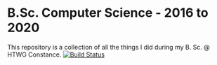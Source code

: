 # B.Sc. Computer Science - 2016 to 2020

This repository is a collection of all the things I did during my B. Sc. @ HTWG Constance. [![Build Status](https://app.travis-ci.com/LorenzBung/BSc.svg?branch=master)](https://app.travis-ci.com/LorenzBung/BSc)
